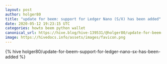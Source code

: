 ```yaml
---
layout: post
author: holger80
title: "update for beem: support for Ledger Nano (S/X) has been added"
date: 2020-05-12 19:23:15 UTC
categories: howto beem python wallet
canonical_url: https://hive.blog/hive-139531/@holger80/update-for-beem-support-for-ledger-nano-sx-has-been-added
image: https://hivedocs.info/assets/images/favicon.png
---
```

{% hive holger80/update-for-beem-support-for-ledger-nano-sx-has-been-added %}
